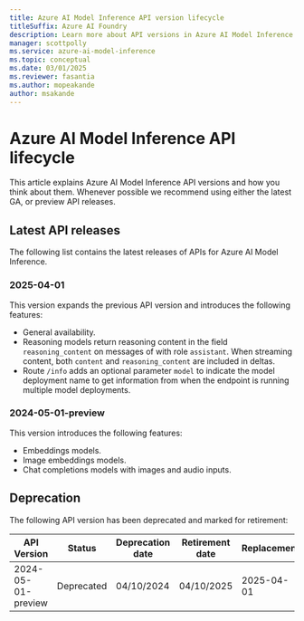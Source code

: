 ```yaml
---
title: Azure AI Model Inference API version lifecycle
titleSuffix: Azure AI Foundry
description: Learn more about API versions in Azure AI Model Inference in Azure AI Services.
manager: scottpolly
ms.service: azure-ai-model-inference
ms.topic: conceptual
ms.date: 03/01/2025
ms.reviewer: fasantia
ms.author: mopeakande
author: msakande
---
```


# Azure AI Model Inference API lifecycle

This article explains Azure AI Model Inference API versions and how you think about them. Whenever possible we recommend using either the latest GA, or preview API releases.

## Latest API releases

The following list contains the latest releases of APIs for Azure AI Model Inference. 

### 2025-04-01

This version expands the previous API version and introduces the following features:

* General availability.
* Reasoning models return reasoning content in the field `reasoning_content` on messages of with role `assistant`. When streaming content, both `content` and `reasoning_content` are included in deltas.
* Route `/info` adds an optional parameter `model` to indicate the model deployment name to get information from when the endpoint is running multiple model deployments.

### 2024-05-01-preview

This version introduces the following features:

* Embeddings models.
* Image embeddings models.
* Chat completions models with images and audio inputs.

## Deprecation

The following API version has been deprecated and marked for retirement:

| API Version        | Status     | Deprecation date | Retirement date | Replacement |
|--------------------|------------|------------------|-----------------|-------------|
| 2024-05-01-preview | Deprecated | 04/10/2024       | 04/10/2025      | 2025-04-01  |